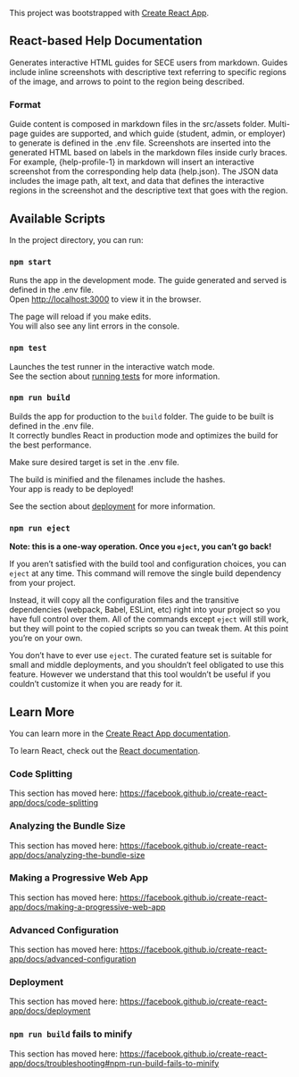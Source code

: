 This project was bootstrapped with [Create React App](https://github.com/facebook/create-react-app).
## React-based Help Documentation

Generates interactive HTML guides for SECE users from markdown. Guides include inline screenshots with descriptive text referring to specific regions of the image, and arrows to point to the region being described.

### Format

Guide content is composed in markdown files in the src/assets folder. Multi-page guides are supported, and which guide (student, admin, or employer) to generate is defined in the .env file. Screenshots are inserted into the generated HTML based on labels in the markdown files inside curly braces. For example, {help-profile-1} in markdown will insert an interactive screenshot from the corresponding help data (help.json). The JSON data includes the image path, alt text, and data that defines the interactive regions in the screenshot and the descriptive text that goes with the region.

## Available Scripts

In the project directory, you can run:

### `npm start`

Runs the app in the development mode. The guide generated and served is defined in the .env file.<br />
Open [http://localhost:3000](http://localhost:3000) to view it in the browser.

The page will reload if you make edits.<br />
You will also see any lint errors in the console.

### `npm test`

Launches the test runner in the interactive watch mode.<br />
See the section about [running tests](https://facebook.github.io/create-react-app/docs/running-tests) for more information.

### `npm run build`

Builds the app for production to the `build` folder. The guide to be built is defined in the .env file.<br />
It correctly bundles React in production mode and optimizes the build for the best performance.

Make sure desired target is set in the .env file.

The build is minified and the filenames include the hashes.<br />
Your app is ready to be deployed!

See the section about [deployment](https://facebook.github.io/create-react-app/docs/deployment) for more information.

### `npm run eject`

**Note: this is a one-way operation. Once you `eject`, you can’t go back!**

If you aren’t satisfied with the build tool and configuration choices, you can `eject` at any time. This command will remove the single build dependency from your project.

Instead, it will copy all the configuration files and the transitive dependencies (webpack, Babel, ESLint, etc) right into your project so you have full control over them. All of the commands except `eject` will still work, but they will point to the copied scripts so you can tweak them. At this point you’re on your own.

You don’t have to ever use `eject`. The curated feature set is suitable for small and middle deployments, and you shouldn’t feel obligated to use this feature. However we understand that this tool wouldn’t be useful if you couldn’t customize it when you are ready for it.

## Learn More

You can learn more in the [Create React App documentation](https://facebook.github.io/create-react-app/docs/getting-started).

To learn React, check out the [React documentation](https://reactjs.org/).

### Code Splitting

This section has moved here: https://facebook.github.io/create-react-app/docs/code-splitting

### Analyzing the Bundle Size

This section has moved here: https://facebook.github.io/create-react-app/docs/analyzing-the-bundle-size

### Making a Progressive Web App

This section has moved here: https://facebook.github.io/create-react-app/docs/making-a-progressive-web-app

### Advanced Configuration

This section has moved here: https://facebook.github.io/create-react-app/docs/advanced-configuration

### Deployment

This section has moved here: https://facebook.github.io/create-react-app/docs/deployment

### `npm run build` fails to minify

This section has moved here: https://facebook.github.io/create-react-app/docs/troubleshooting#npm-run-build-fails-to-minify
